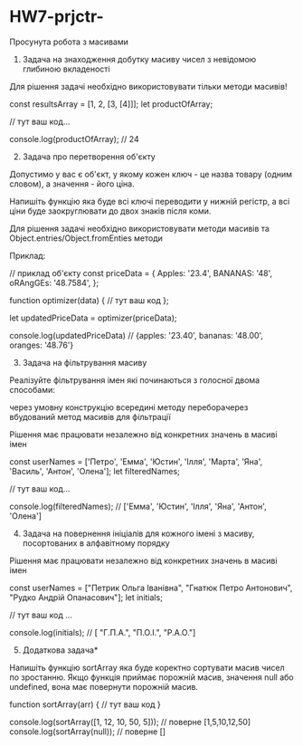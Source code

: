 # HW7-prjctr-
Просунута робота з масивами

1. Задача на знаходження добутку масиву чисел з невідомою глибиною вкладеності

Для рішення задачі необхідно використовувати тільки методи масивів!

const resultsArray = [1, 2, [3, [4]]];
let productOfArray;

// тут ваш код...

console.log(productOfArray); // 24


2. Задача про перетворення об'єкту

Допустимо у вас є об'єкт, у якому кожен ключ - це назва товару (одним словом), а значення - його ціна.

Напишіть функцію яка буде всі ключі переводити у нижній регістр, а всі ціни буде заокруглювати до двох знаків після коми.

Для рішення задачі необхідно використовувати методи масивів та Object.entries/Object.fromEnties методи

Приклад:

// приклад об'єкту
const priceData = {
Apples: '23.4',
BANANAS: '48',
oRAngGEs: '48.7584',
};

function optimizer(data) {
	// тут ваш код
};

let updatedPriceData = optimizer(priceData);

console.log(updatedPriceData) // {apples: '23.40', bananas: '48.00', oranges: '48.76'}


3. Задача на фільтрування масиву

Реалізуйте фільтрування імен які починаються з голосної двома способами:

через умовну конструкцію всередині методу переборачерез вбудований метод масивів для фільтрації

Рішення має працювати незалежно від конкретних значень в масиві імен

const userNames = ['Петро', 'Емма', 'Юстин', 'Ілля', 'Марта', 'Яна', 'Василь', 'Антон', 'Олена'];
let filteredNames;

// тут ваш код...

console.log(filteredNames); // ['Емма', 'Юстин', 'Ілля', 'Яна', 'Антон', 'Олена']


4. Задача на повернення ініціалів для кожного імені з масиву, посортованих в алфавітному порядку

Рішення має працювати незалежно від конкретних значень в масиві імен

const userNames = ["Петрик Ольга Іванівна", "Гнатюк Петро Антонович", "Рудко Андрій Опанасович"];
let initials;

// тут ваш код ...

console.log(initials); // [ "Г.П.А.", "П.О.І.", "Р.А.О."]


5. Додаткова задача*

Напишіть функцію sortArray яка буде коректно сортувати масив чисел по зростанню. 
Якщо функція приймає порожній масив, значення null або undefined, вона має повернути порожній масив.

function sortArray(arr) {
	// тут ваш код
}

console.log(sortArray([1, 12, 10, 50, 5])); // поверне [1,5,10,12,50]
console.log(sortArray(null)); // поверне []
